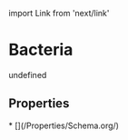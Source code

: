 import Link from 'next/link'
# Bacteria

undefined

## Properties

<Grid>
* [](/Properties/Schema.org/)

</Grid>

